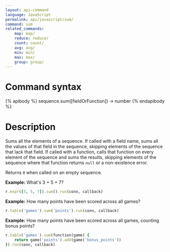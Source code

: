 ```yaml
---
layout: api-command
language: JavaScript
permalink: api/javascript/sum/
command: sum
related_commands:
    map: map/
    reduce: reduce/
    count: count/
    avg: avg/
    min: min/
    max: max/
    group: group/
---
```


# Command syntax #

{% apibody %}
sequence.sum([fieldOrFunction]) &rarr; number
{% endapibody %}

# Description #

Sums all the elements of a sequence.  If called with a field name,
sums all the values of that field in the sequence, skipping elements
of the sequence that lack that field.  If called with a function,
calls that function on every element of the sequence and sums the
results, skipping elements of the sequence where that function returns
`null` or a non-existence error.

Returns `0` when called on an empty sequence.

__Example:__ What's 3 + 5 + 7?

```rb
r.expr([3, 5, 7]).sum().run(conn, callback)
```

__Example:__ How many points have been scored across all games?

```rb
r.table('games').sum('points').run(conn, callback)
```

__Example:__ How many points have been scored across all games,
counting bonus points?

```rb
r.table('games').sum(function(game) {
    return game('points').add(game('bonus_points'))
}).run(conn, callback)
```
